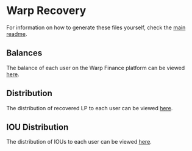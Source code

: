 # Warp Recovery

For information on how to generate these files yourself, check the [main readme](../README.md).

## Balances

The balance of each user on the Warp Finance platform can be viewed [here](./balances-11487350.json).

## Distribution

The distribution of recovered LP to each user can be viewed [here](./distribution-11487350-corrected.csv).

## IOU Distribution

The distribution of IOUs to each user can be viewed [here](./IOU-distribution.txt).